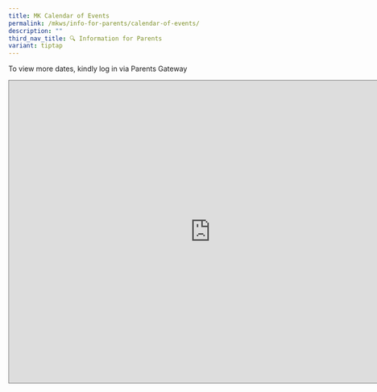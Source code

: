 ```yaml
---
title: MK Calendar of Events
permalink: /mkws/info-for-parents/calendar-of-events/
description: ""
third_nav_title: 🔍 Information for Parents
variant: tiptap
---
```

<p>To view more dates, kindly log in via Parents Gateway</p>
<div class="iframe-wrapper">
<iframe style="border:solid 1px #777" height="600" width="800" allowfullscreen="true" frameborder="0" src="https://calendar.google.com/calendar/embed?height=600&amp;wkst=2&amp;bgcolor=%23A79B8E&amp;ctz=Asia%2FSingapore&amp;showNav=0&amp;showPrint=0&amp;showTabs=0&amp;showCalendars=0&amp;showTz=0&amp;showTitle=1&amp;src=Y18yaHNpcHZrYXRmYmxwNWphNmNncmRncmZ0b0Bncm91cC5jYWxlbmRhci5nb29nbGUuY29t&amp;src=ZW4uc2luZ2Fwb3JlI2hvbGlkYXlAZ3JvdXAudi5jYWxlbmRhci5nb29nbGUuY29t&amp;color=%23A79B8E&amp;color=%237CB342"></iframe>
</div>
<p></p>